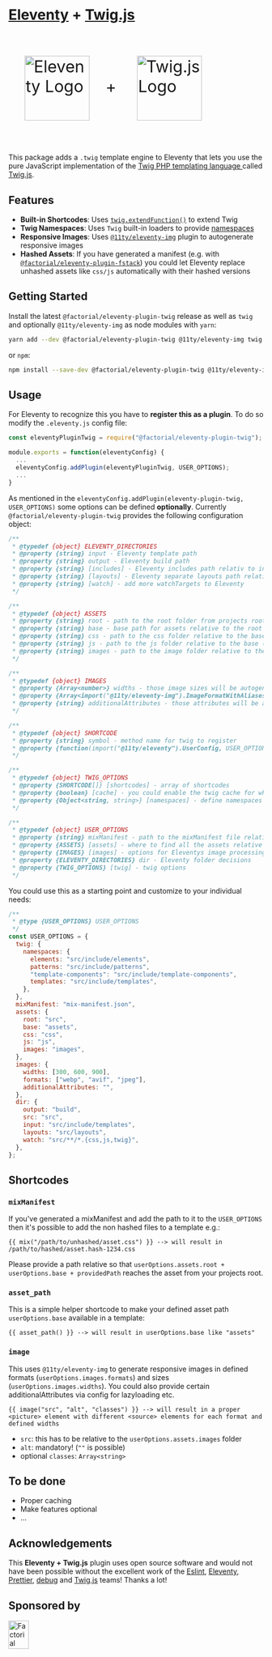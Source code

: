 # [Eleventy](https://www.11ty.dev) + [Twig.js](https://github.com/twigjs/twig.js/)

<p style="font-size: 2rem">
<img
  style="margin:2rem; width:8rem; height:8rem;"
  align="center"
  width="128"
  height="128"
  alt="Eleventy Logo"
  src="https://camo.githubusercontent.com/124e337fb005b0e70eb3758b431b051eaf5419b3a709062fbcce6d661a6ea116/68747470733a2f2f7777772e313174792e6465762f696d672f6c6f676f2d6769746875622e737667">+
<img
  style="margin:2rem; width:8rem; height:8rem;"
  align="center"
  width="128"
  height="128"
  alt="Twig.js Logo"
  src="https://user-images.githubusercontent.com/3282350/29336704-ab1be05c-81dc-11e7-92e5-cf11cca7b344.png">
</p>

This package adds a `.twig` template engine to Eleventy that lets you use the pure JavaScript implementation of the [Twig PHP templating language ](http://twig.sensiolabs.org/) called [Twig.js](https://github.com/twigjs/twig.js/).

## Features

- **Built-in Shortcodes**: Uses [`twig.extendFunction()`](https://twig.symfony.com/doc/2.x/advanced.html) to extend Twig
- **Twig Namespaces**: Uses `Twig` built-in loaders to provide [namespaces](https://twig.symfony.com/doc/3.x/api.html#built-in-loaders)
- **Responsive Images**: Uses [`@11ty/eleventy-img`](https://github.com/11ty/eleventy-img) plugin to autogenerate responsive images
- **Hashed Assets**: If you have generated a manifest (e.g. with [`@factorial/eleventy-plugin-fstack`](https://github.com/factorial-io/eleventy-plugin-fstack)) you could let Eleventy replace unhashed assets like `css/js` automatically with their hashed versions

## Getting Started

Install the latest `@factorial/eleventy-plugin-twig` release as well as `twig` and optionally `@11ty/eleventy-img` as node modules with `yarn`:

```sh
yarn add --dev @factorial/eleventy-plugin-twig @11ty/eleventy-img twig
```

or `npm`:

```sh
npm install --save-dev @factorial/eleventy-plugin-twig @11ty/eleventy-img twig
```

## Usage

For Eleventy to recognize this you have to **register this as a plugin**. To do so modify the `.eleventy.js` config file:

```js
const eleventyPluginTwig = require("@factorial/eleventy-plugin-twig");

module.exports = function(eleventyConfig) {
  ...
  eleventyConfig.addPlugin(eleventyPluginTwig, USER_OPTIONS);
  ...
}
```

As mentioned in the `eleventyConfig.addPlugin(eleventy-plugin-twig, USER_OPTIONS)` some options can be defined **optionally**. Currently `@factorial/eleventy-plugin-twig` provides the following configuration object:

```js
/**
 * @typedef {object} ELEVENTY_DIRECTORIES
 * @property {string} input - Eleventy template path
 * @property {string} output - Eleventy build path
 * @property {string} [includes] - Eleventy includes path relativ to input
 * @property {string} [layouts] - Eleventy separate layouts path relative to input
 * @property {string} [watch] - add more watchTargets to Eleventy
 */

/**
 * @typedef {object} ASSETS
 * @property {string} root - path to the root folder from projects root (e.g. src)
 * @property {string} base - base path for assets relative to the root folder (e.g. assets)
 * @property {string} css - path to the css folder relative to the base (e.g. css)
 * @property {string} js - path to the js folder relative to the base (e.g. js)
 * @property {string} images - path to the image folder relative to the base (e.g. images)
 */

/**
 * @typedef {object} IMAGES
 * @property {Array<number>} widths - those image sizes will be autogenereated / aspect-ratio will be respected
 * @property {Array<import("@11ty/eleventy-img").ImageFormatWithAliases>} formats - jpeg/avif/webp/png/gif
 * @property {string} additionalAttributes - those attributes will be added to the image element
 */

/**
 * @typedef {object} SHORTCODE
 * @property {string} symbol - method name for twig to register
 * @property {function(import("@11ty/eleventy").UserConfig, USER_OPTIONS, ...* ):any} callback - callback which is called by twig
 */

/**
 * @typedef {object} TWIG_OPTIONS
 * @property {SHORTCODE[]} [shortcodes] - array of shortcodes
 * @property {boolean} [cache] - you could enable the twig cache for whatever reasons here
 * @property {Object<string, string>} [namespaces] - define namespaces to include/extend templates more easily by "@name"
 */

/**
 * @typedef {object} USER_OPTIONS
 * @property {string} mixManifest - path to the mixManifest file relative to the build folder
 * @property {ASSETS} [assets] - where to find all the assets relative to the build folder
 * @property {IMAGES} [images] - options for Eleventys image processing
 * @property {ELEVENTY_DIRECTORIES} dir - Eleventy folder decisions
 * @property {TWIG_OPTIONS} [twig] - twig options
 */
```

You could use this as a starting point and customize to your individual needs:

```js
/**
 * @type {USER_OPTIONS} USER_OPTIONS
 */
const USER_OPTIONS = {
  twig: {
    namespaces: {
      elements: "src/include/elements",
      patterns: "src/include/patterns",
      "template-components": "src/include/template-components",
      templates: "src/include/templates",
    },
  },
  mixManifest: "mix-manifest.json",
  assets: {
    root: "src",
    base: "assets",
    css: "css",
    js: "js",
    images: "images",
  },
  images: {
    widths: [300, 600, 900],
    formats: ["webp", "avif", "jpeg"],
    additionalAttributes: "",
  },
  dir: {
    output: "build",
    src: "src",
    input: "src/include/templates",
    layouts: "src/layouts",
    watch: "src/**/*.{css,js,twig}",
  },
};
```

## Shortcodes

### `mixManifest`

If you've generated a mixManifest and add the path to it to the `USER_OPTIONS` then it's possible to add the non hashed files to a template e.g.:

```twig
{{ mix("/path/to/unhashed/asset.css") }} --> will result in /path/to/hashed/asset.hash-1234.css
```

Please provide a path relative so that `userOptions.assets.root + userOptions.base + providedPath` reaches the asset from your projects root.

### `asset_path`

This is a simple helper shortcode to make your defined asset path `userOptions.base` available in a template:

```twig
{{ asset_path() }} --> will result in userOptions.base like "assets"
```

### `image`

This uses `@11ty/eleventy-img` to generate responsive images in defined formats (`userOptions.images.formats`) and sizes (`userOptions.images.widths`). You could also provide certain additionalAttributes via config for lazyloading etc.

```twig
{{ image("src", "alt", "classes") }} --> will result in a proper <picture> element with different <source> elements for each format and defined widths
```

- `src`: this has to be relative to the `userOptions.assets.images` folder
- `alt`: mandatory! (`""` is possible)
- optional `classes`: `Array<string>`

## To be done

- Proper caching
- Make features optional
- ...

## Acknowledgements

This **Eleventy + Twig.js** plugin uses open source software and would not have been possible without the excellent work of the [Eslint](https://babeljs.io/team), [Eleventy](https://www.11ty.dev/docs/credits/), [Prettier](https://unifiedjs.com/community/member/), [debug](https://github.com/debug-js/debug) and [Twig.js](https://github.com/twigjs/twig.js/) teams! Thanks a lot!

## Sponsored by

<a href="https://factorial.io"><img src="https://logo.factorial.io/color.png" width="40" height="56" alt="Factorial"></a>

